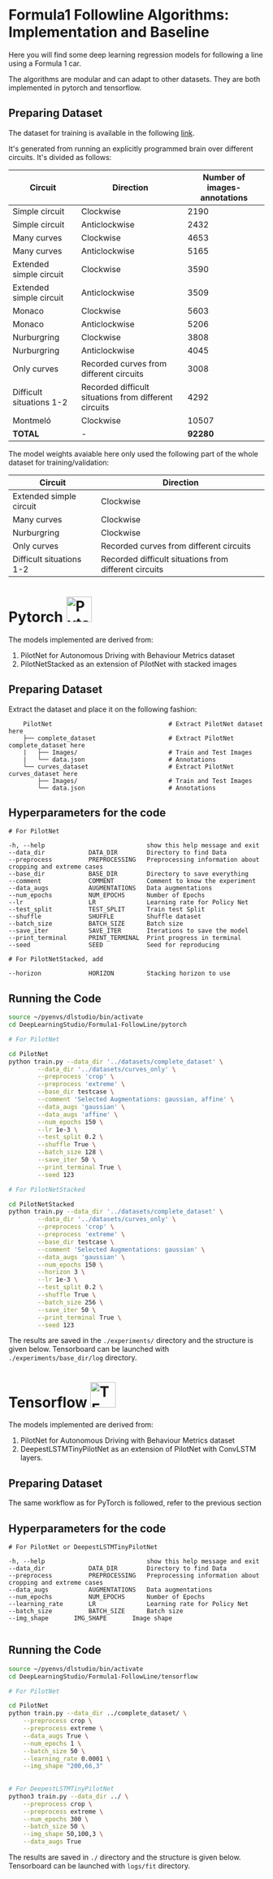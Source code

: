 # Formula1 Followline Algorithms: Implementation and Baseline

Here you will find some deep learning regression models for following a line using a Formula 1 car.

The algorithms are modular and can adapt to other datasets. They are both implemented in pytorch and tensorflow.

## Preparing Dataset 

The dataset for training is available in the following [link](https://drive.google.com/file/d/1EL2Pzzdoj7jLRRi9DXNDVCwZZ0zGGu7H/view?usp=sharing).

It's generated from running an explicitly programmed brain over different circuits. It's divided as follows:


| Circuit      | Direction | Number of images-annotations |
| ----------- | ----------- | ----------- |
| Simple circuit      | Clockwise       | 2190       |
| Simple circuit   | Anticlockwise        | 2432      |
| Many curves      | Clockwise       | 4653       |
| Many curves  | Anticlockwise        | 5165       |
| Extended simple circuit      | Clockwise       | 3590       |
| Extended simple circuit  | Anticlockwise        | 3509       |
| Monaco      | Clockwise       | 5603	|
| Monaco  | Anticlockwise        | 5206       |
| Nurburgring      | Clockwise       | 3808	|
| Nurburgring  | Anticlockwise        | 4045      |
| Only curves      | Recorded curves from different circuits       | 3008	|
| Difficult situations 1-2     | Recorded difficult situations from different circuits       | 4292	|
| Montmeló      | Clockwise       | 10507	|
| **TOTAL**      | -       | **92280** |


The model weights avaiable here only used the following part of the whole dataset for training/validation:


| Circuit      | Direction |
| ----------- | ----------- |
| Extended simple circuit      | Clockwise       |
| Many curves      | Clockwise       |
| Nurburgring      | Clockwise       |
| Only curves      | Recorded curves from different circuits       |
| Difficult situations 1-2     | Recorded difficult situations from different circuits       |


# Pytorch <img src="https://pytorch.org/assets/images/pytorch-logo.png" alt="Pytorch logo" width="50"/> 

The models implemented are derived from:
1. PilotNet for Autonomous Driving with Behaviour Metrics dataset
2. PilotNetStacked as an extension of PilotNet with stacked images

## Preparing Dataset

Extract the dataset and place it on the following fashion:

```
    PilotNet                                # Extract PilotNet dataset here
    ├── complete_dataset                    # Extract PilotNet complete_dataset here           
    |   ├── Images/                         # Train and Test Images
    |   └── data.json                       # Annotations
    └── curves_dataset                      # Extract PilotNet curves_dataset here  
        ├── Images/                         # Train and Test Images
        └── data.json                       # Annotations
```

## Hyperparameters for the code

```
# For PilotNet

-h, --help                            show this help message and exit
--data_dir            DATA_DIR        Directory to find Data
--preprocess	      PREPROCESSING   Preprocessing information about cropping and extreme cases 
--base_dir            BASE_DIR        Directory to save everything
--comment             COMMENT         Comment to know the experiment
--data_augs           AUGMENTATIONS   Data augmentations
--num_epochs          NUM_EPOCHS      Number of Epochs
--lr                  LR              Learning rate for Policy Net
--test_split          TEST_SPLIT      Train test Split
--shuffle             SHUFFLE         Shuffle dataset
--batch_size          BATCH_SIZE      Batch size
--save_iter           SAVE_ITER       Iterations to save the model
--print_terminal      PRINT_TERMINAL  Print progress in terminal
--seed                SEED            Seed for reproducing

# For PilotNetStacked, add

--horizon             HORIZON         Stacking horizon to use

```

## Running the Code

```bash
source ~/pyenvs/dlstudio/bin/activate
cd DeepLearningStudio/Formula1-FollowLine/pytorch

# For PilotNet

cd PilotNet
python train.py --data_dir '../datasets/complete_dataset' \
	    --data_dir '../datasets/curves_only' \
		--preprocess 'crop' \
		--preprocess 'extreme' \
	    --base_dir testcase \
	    --comment 'Selected Augmentations: gaussian, affine' \
	    --data_augs 'gaussian' \
	    --data_augs 'affine' \
	    --num_epochs 150 \
	    --lr 1e-3 \
	    --test_split 0.2 \
	    --shuffle True \
	    --batch_size 128 \
	    --save_iter 50 \
	    --print_terminal True \
	    --seed 123  

# For PilotNetStacked

cd PilotNetStacked
python train.py --data_dir '../datasets/complete_dataset' \
		--data_dir '../datasets/curves_only' \
		--preprocess 'crop' \
		--preprocess 'extreme' \
		--base_dir testcase \
		--comment 'Selected Augmentations: gaussian' \
		--data_augs 'gaussian' \
		--num_epochs 150 \
		--horizon 3 \
		--lr 1e-3 \
		--test_split 0.2 \
		--shuffle True \
		--batch_size 256 \
		--save_iter 50 \
		--print_terminal True \
		--seed 123
```

The results are saved in the `./experiments/` directory and the structure is given below. 
Tensorboard can be launched with `./experiments/base_dir/log` directory.


# Tensorflow <img src="https://upload.wikimedia.org/wikipedia/commons/thumb/2/2d/Tensorflow_logo.svg/1200px-Tensorflow_logo.svg.png" alt="TF logo" width="50"/> 

The models implemented are derived from:
1. PilotNet for Autonomous Driving with Behaviour Metrics dataset
2. DeepestLSTMTinyPilotNet as an extension of PilotNet with ConvLSTM layers.

## Preparing Dataset

The same workflow as for PyTorch is followed, refer to the previous section

## Hyperparameters for the code

```
# For PilotNet or DeepestLSTMTinyPilotNet

-h, --help                            show this help message and exit
--data_dir            DATA_DIR        Directory to find Data
--preprocess          PREPROCESSING   Preprocessing information about cropping and extreme cases 
--data_augs           AUGMENTATIONS   Data augmentations
--num_epochs          NUM_EPOCHS      Number of Epochs
--learning_rate       LR              Learning rate for Policy Net
--batch_size          BATCH_SIZE      Batch size
--img_shape	      IMG_SHAPE	      Image shape


```

## Running the Code

```bash
source ~/pyenvs/dlstudio/bin/activate
cd DeepLearningStudio/Formula1-FollowLine/tensorflow

# For PilotNet

cd PilotNet
python train.py --data_dir ../complete_dataset/ \
	--preprocess crop \
	--preprocess extreme \
	--data_augs True \
	--num_epochs 1 \
	--batch_size 50 \
	--learning_rate 0.0001 \
	--img_shape "200,66,3"
	
	
# For DeepestLSTMTinyPilotNet
python3 train.py --data_dir ../ \
    --preprocess crop \
    --preprocess extreme \
    --num_epochs 300 \
    --batch_size 50 \
    --img_shape 50,100,3 \
    --data_augs True

```

The results are saved in  `./` directory and the structure is given below. 
Tensorboard can be launched with `logs/fit` directory.
